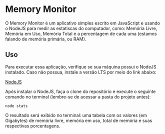 # Memory Monitor

O Memory Monitor é um aplicativo simples escrito em JavaScript e usando o NodeJS para medir as estatiscas do computador, como: Memória Livre, Memória em Uso, 
Memória Total e a percentagem de cada uma (estamos falando de memória primária, ou RAM).


## Uso

Para executar essa aplicação, verifique se sua máquina possui o NodeJS instalado. Caso não possua, instale a versão LTS por meio do link abaixo:

[NodeJS](https://nodejs.org)

Após instalar o NodeJS, faça o clone do repositório e execute o seguinte comando no terminal (lembre-se de acessar a pasta do projeto antes): 

``` node stats ```

O resultado será exibido no terminal: uma tabela com os valores (em Gigabytes) de memória livre, memória em uso, total de memória e suas respectivas porcentagens.


